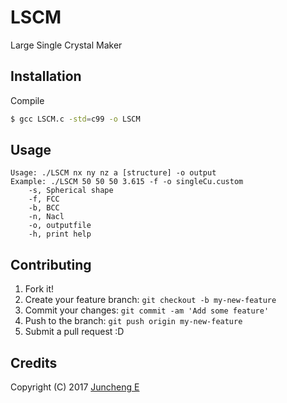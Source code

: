 # LSCM
Large Single Crystal Maker

## Installation

Compile

```bash
$ gcc LSCM.c -std=c99 -o LSCM
```

## Usage

```
Usage: ./LSCM nx ny nz a [structure] -o output
Example: ./LSCM 50 50 50 3.615 -f -o singleCu.custom
    -s, Spherical shape 
    -f, FCC 
    -b, BCC 
    -n, Nacl 
    -o, outputfile
    -h, print help
```

## Contributing

1. Fork it!
2. Create your feature branch: `git checkout -b my-new-feature`
3. Commit your changes: `git commit -am 'Add some feature'`
4. Push to the branch: `git push origin my-new-feature`
5. Submit a pull request :D

## Credits

Copyright (C) 2017 [Juncheng E](mailto:jce@pims.ac.cn)
